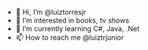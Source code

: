 - 👋 Hi, I’m @luiztorresjr
- 👀 I’m interested in books, tv shows
- 🌱 I’m currently learning C#, Java, .Net
- 📫 How to reach me @luiztrjunior

<!---
luiztorresjr/luiztorresjr is a ✨ special ✨ repository because its `README.md` (this file) appears on your GitHub profile.
You can click the Preview link to take a look at your changes.
--->
